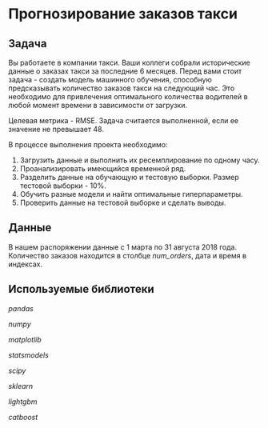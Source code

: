 # Прогнозирование заказов такси

## Задача
Вы работаете в компании такси. Ваши коллеги собрали исторические данные о заказах такси за последние 6 месяцев. Перед вами стоит задача - создать модель машинного обучения, способную предсказывать количество заказов такси на следующий час. Это необходимо для привлечения оптимального количества водителей в любой момент времени в зависимости от загрузки. 

Целевая метрика - RMSE. Задача считается выполненной, если ее значение не превышает 48.

В процессе выполнения проекта необходимо:
1. Загрузить данные и выполнить их ресемплирование по одному часу.
2. Проанализировать имеющийся временной ряд.
3. Разделить данные на обучающую и тестовую выборки. Размер тестовой выборки - 10%.
4. Обучить разные модели и найти оптимальные гиперпараметры.
5. Проверить данные на тестовой выборке и сделать выводы.

## Данные
В нашем распоряжении данные с 1 марта по 31 августа 2018 года. Количество заказов находится в столбце *num_orders*, дата и время в индексах.

## Используемые библиотеки
*pandas*

*numpy*

*matplotlib*

*statsmodels*

*scipy*

*sklearn*

*lightgbm*

*catboost*
